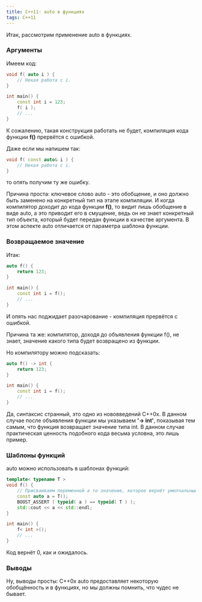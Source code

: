 ```yaml
---
title: C++11: auto в функциях
tags: C++11
---
```


Итак, рассмотрим применение auto в функциях.<br/>
<h3>Аргументы</h3>

Имеем код:
```cpp
void f( auto i ) {
    // Некая работа с i.
}

int main() {
    const int i = 123;
    f( i );
    // ...
}
```
К сожалению, такая конструкция работать не будет, компиляция кода функции **f()** прервётся с ошибкой. 

Даже если мы напишем так:
```cpp
void f( const auto& i ) {
    // Некая работа с i.
}
```
то опять получим ту же ошибку.

Причина проста: ключевое слово auto - это обобщение, и оно должно быть заменено на конкретный тип на этапе компиляции. И когда компилятор доходит до кода функции **f()**, то видит лишь обобщение в виде auto, а это приводит его в смущение, ведь он не знает конкретный тип объекта, который будет передан функции в качестве аргумента. В этом аспекте auto отличается от параметра шаблона функции.<br/>
<h3>Возвращаемое значение</h3>

Итак:
```cpp
auto f() {
    return 123;
}

int main() {
    const int i = f();
    // ...
}
```
И опять нас поджидает разочарование - компиляция прервётся с ошибкой.

Причина та же: компилятор, доходя до объявления функции f(), не знает, значение какого типа будет возвращено из функции.

Но компилятору можно подсказать:
```cpp
auto f() -> int {
    return 123;
}

int main() {
    const int i = f();
    // ...
}
```
Да, синтаксис странный, это одно из нововведений C++0x. В данном случае после объявления функции мы указываем **'-> int'**, показывая тем самым, что функция возвращает значение типа int. В данном случае практическая ценность подобного кода весьма условна, это лишь пример.<br/>
<h3>Шаблоны функций</h3>

auto можно использовать в шаблонах функций:
```cpp
template< typename T >
void f() {
    // Присваиваем переменной a то значение, которое вернёт умолчальный конструктор типа T.
    const auto a = T();
    BOOST_ASSERT ( typeid( a ) == typeid( T ) );
    std::cout << a << std::endl;
}

int main() {
    f< int >();
    // ...
}
```
Код вернёт 0, как и ожидалось.<br/>
<h3>Выводы</h3>
Ну, выводы просты: C++0x auto предоставляет некоторую обобщённость и в функциях, но мы должны помнить, что чудес не бывает.
